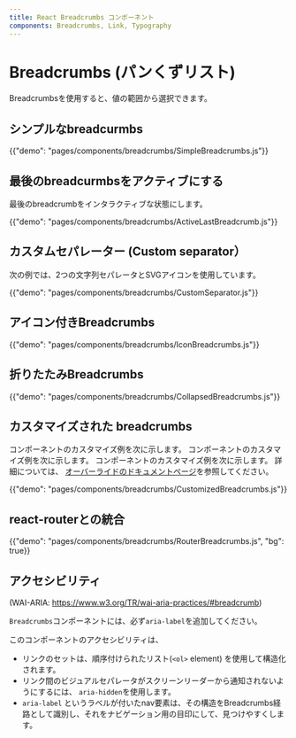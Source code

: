 ```yaml
---
title: React Breadcrumbs コンポーネント
components: Breadcrumbs, Link, Typography
---
```


# Breadcrumbs (パンくずリスト)

<p class="description">Breadcrumbsを使用すると、値の範囲から選択できます。</p>

## シンプルなbreadcurmbs

{{"demo": "pages/components/breadcrumbs/SimpleBreadcrumbs.js"}}

## 最後のbreadcurmbsをアクティブにする

最後のbreadcrumbをインタラクティブな状態にします。

{{"demo": "pages/components/breadcrumbs/ActiveLastBreadcrumb.js"}}

## カスタムセパレーター (Custom separator）

次の例では、2つの文字列セパレータとSVGアイコンを使用しています。

{{"demo": "pages/components/breadcrumbs/CustomSeparator.js"}}

## アイコン付きBreadcrumbs

{{"demo": "pages/components/breadcrumbs/IconBreadcrumbs.js"}}

## 折りたたみBreadcrumbs

{{"demo": "pages/components/breadcrumbs/CollapsedBreadcrumbs.js"}}

## カスタマイズされた breadcrumbs

コンポーネントのカスタマイズ例を次に示します。 コンポーネントのカスタマイズ例を次に示します。 コンポーネントのカスタマイズ例を次に示します。 詳細については、 [オーバーライドのドキュメントページ](/customization/components/)を参照してください。

{{"demo": "pages/components/breadcrumbs/CustomizedBreadcrumbs.js"}}

## react-routerとの統合

{{"demo": "pages/components/breadcrumbs/RouterBreadcrumbs.js", "bg": true}}

## アクセシビリティ

(WAI-ARIA: https://www.w3.org/TR/wai-aria-practices/#breadcrumb)

`Breadcrumbs`コンポーネントには、必ず`aria-label`を追加してください。

このコンポーネントのアクセシビリティは、

- リンクのセットは、順序付けられたリスト(`<ol>` element) を使用して構造化されます。
- リンク間のビジュアルセパレータがスクリーンリーダーから通知されないようにするには、 `aria-hidden`を使用します。
- `aria-label` というラベルが付いたnav要素は、その構造をBreadcrumbs経路として識別し、それをナビゲーション用の目印にして、見つけやすくします。